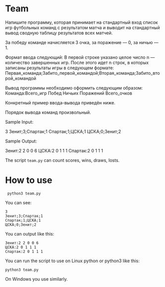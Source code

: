 # Team

Напишите программу, которая принимает на стандартный вход список игр футбольных команд с результатом матча и выводит на стандартный вывод сводную таблицу результатов всех матчей.

За победу команде начисляется 3 очка, за поражение — 0, за ничью — 1.

Формат ввода следующий:
В первой строке указано целое число n — количество завершенных игр.
После этого идет n строк, в которых записаны результаты игры в следующем формате:
Первая_команда;Забито_первой_командой;Вторая_команда;Забито_второй_командой

Вывод программы необходимо оформить следующим образом:
Команда:Всего_игр Побед Ничьих Поражений Всего_очков

Конкретный пример ввода-вывода приведён ниже.

Порядок вывода команд произвольный.

Sample Input:

3
Зенит;3;Спартак;1
Спартак;1;ЦСКА;1
ЦСКА;0;Зенит;2

Sample Output:

Зенит:2 2 0 0 6
ЦСКА:2 0 1 1 1
Спартак:2 0 1 1 1


The script ```team.py``` can count scores, wins, draws, losts.

# How to use

```
 python3 team.py
 ```
You can see:
```
3
Зенит;3;Спартак;1
Спартак;1;ЦСКА;1
ЦСКА;0;Зенит;2

```

You can output like this:
```
Зенит:2 2 0 0 6
ЦСКА:2 0 1 1 1
Спартак:2 0 1 1 1

```
 

You can run the script to use on Linux python or python3 like this:

``` python3 team.py ``` 

On Windows you use similarly.
